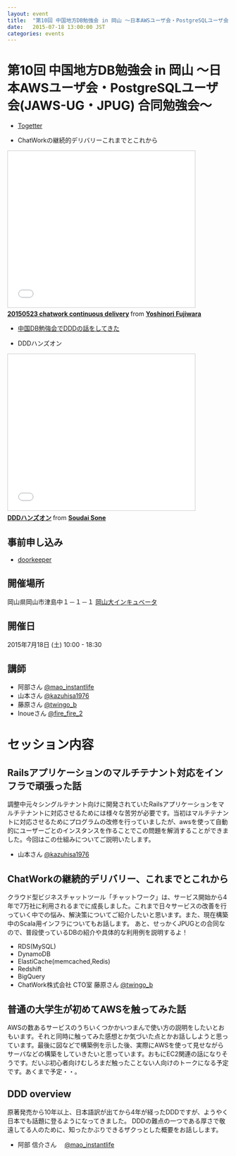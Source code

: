 ```yaml
---
layout: event
title:  "第10回 中国地方DB勉強会 in 岡山 ～日本AWSユーザ会・PostgreSQLユーザ会(JAWS-UG・JPUG) 合同勉強会～"
date:   2015-07-18 13:00:00 JST
categories: events
---
```


# 第10回 中国地方DB勉強会 in 岡山 ～日本AWSユーザ会・PostgreSQLユーザ会(JAWS-UG・JPUG) 合同勉強会～

* [Togetter](http://togetter.com/li/848802)

* ChatWorkの継続的デリバリーこれまでとこれから

<iframe src="//www.slideshare.net/slideshow/embed_code/key/dbgbToXc350gTX" width="425" height="355" frameborder="0" marginwidth="0" marginheight="0" scrolling="no" style="border:1px solid #CCC; border-width:1px; margin-bottom:5px; max-width: 100%;" allowfullscreen> </iframe> <div style="margin-bottom:5px"> <strong> <a href="//www.slideshare.net/ecfujiwara/20150521-chatwork-continuous-delivery" title="20150523 chatwork continuous delivery" target="_blank">20150523 chatwork continuous delivery</a> </strong> from <strong><a href="//www.slideshare.net/ecfujiwara" target="_blank">Yoshinori Fujiwara</a></strong> </div>

* [中国DB勉強会でDDDの話をしてきた](http://mao-instantlife.hatenablog.com/entry/2015/07/18/%E4%B8%AD%E5%9B%BDDB%E5%8B%89%E5%BC%B7%E4%BC%9A%E3%81%A7DDD%E3%81%AE%E8%A9%B1%E3%82%92%E3%81%97%E3%81%A6%E3%81%8D%E3%81%9F
)

<script async class="speakerdeck-embed" data-id="13d27a89836f45c480e4d8e02502589a" data-ratio="1.33333333333333" src="//speakerdeck.com/assets/embed.js"></script>

* DDDハンズオン

<iframe src="//www.slideshare.net/slideshow/embed_code/key/hPxQWByNMvgw7I" width="425" height="355" frameborder="0" marginwidth="0" marginheight="0" scrolling="no" style="border:1px solid #CCC; border-width:1px; margin-bottom:5px; max-width: 100%;" allowfullscreen> </iframe> <div style="margin-bottom:5px"> <strong> <a href="//www.slideshare.net/SoudaiSone/ddd-50659329" title="DDDハンズオン" target="_blank">DDDハンズオン</a> </strong> from <strong><a href="//www.slideshare.net/SoudaiSone" target="_blank">Soudai Sone</a></strong> </div>


## 事前申し込み

* [doorkeeper](https://dbstudychugoku.doorkeeper.jp/events/26563)

## 開催場所

岡山県岡山市津島中１－１－１ [岡山大インキュベータ](http://www.smrj.go.jp/incubation/od-plus/)

## 開催日

2015年7月18日 (土) 10:00 - 18:30

## 講師

* 阿部さん [@mao_instantlife](https://twitter.com/mao_instantlife)
* 山本さん [@kazuhisa1976](https://twitter.com/kazuhisa1976)
* 藤原さん [@twingo_b](https://twitter.com/twingo_b)
* Inoueさん [@fire_fire_2](https://twitter.com/fire_fire_2)

# セッション内容

## Railsアプリケーションのマルチテナント対応をインフラで頑張った話

調整中元々シングルテナント向けに開発されていたRailsアプリケーションをマルチテナントに対応させるためには様々な苦労が必要です。当初はマルチテナントに対応させるためにプログラムの改修を行っていましたが、awsを使って自動的にユーザーごとのインスタンスを作ることでこの問題を解消することができました。今回はこの仕組みについてご説明いたします。

* 山本さん [@kazuhisa1976](https://twitter.com/kazuhisa1976)

## ChatWorkの継続的デリバリー、これまでとこれから

クラウド型ビジネスチャットツール「チャットワーク」は、サービス開始から4年で7万社に利用されるまでに成長しました。これまで日々サービスの改善を行っていく中での悩み、解決策についてご紹介したいと思います。また、現在構築中のScala用インフラについてもお話します。
あと、せっかくJPUGとの合同なので、普段使っているDBの紹介や具体的な利用例を説明するよ！

* RDS(MySQL)
* DynamoDB
* ElastiCache(memcached,Redis)
* Redshift
* BigQuery
* ChatWork株式会社 CTO室  藤原さん [@twingo_b](https://twitter.com/twingo_b)

## 普通の大学生が初めてAWSを触ってみた話

AWSの数あるサービスのうちいくつかかいつまんで使い方の説明をしたいとおもいます。それと同時に触ってみた感想とか気づいた点とかお話ししようと思っています。最後に図などで構築例を示した後、実際にAWSを使って見せながらサーバなどの構築をしていきたいと思っています。おもにEC2関連の話になりそうです。だいぶ初心者向けむしろまだ触ったことない人向けのトークになる予定です。あくまで予定・・。

## DDD overview

原著発売から10年以上、日本語訳が出てから4年が経ったDDDですが、ようやく日本でも話題に登るようになってきました。
DDDの難点の一つである厚さで敬遠してる人のために、知ったかぶりできるザクっとした概要をお話しします。

* 阿部 信介さん　 [@mao_instantlife](https://twitter.com/mao_instantlife)
